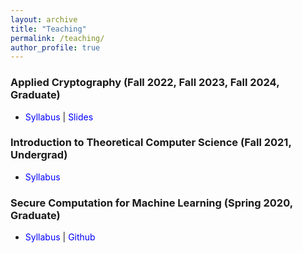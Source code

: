 ```yaml
---
layout: archive
title: "Teaching"
permalink: /teaching/
author_profile: true
---
```


<h3>   Applied Cryptography  (Fall 2022, Fall 2023, Fall 2024, Graduate) </h3>
<ul>
   <li> <a href="http://nitrieu.github.io/files/CSE598-Spring21.pdf" style="color:blue; text-decoration: none">Syllabus </a> |  <a href="https://nitrieu.github.io/cse539" style="color:blue; text-decoration: none">Slides</a></li>
</ul>

<h3>Introduction to Theoretical Computer Science  (Fall 2021, Undergrad)</h3>
<ul>
   <li> <a href="http://nitrieu.github.io/files/cse355.pdf" style="color:blue; text-decoration: none">Syllabus </a> </li>
</ul>

<h3>  Secure Computation for Machine Learning (Spring 2020, Graduate) </h3>
<ul>
    <li> <a href="http://nitrieu.github.io/files/CSE598-Spring21.pdf" style="color:blue; text-decoration: none">Syllabus </a> | <a href="https://github.com/ASU-CSE598-SC4ML" style="color:blue; text-decoration: none">Github</a> </li>
</ul>








